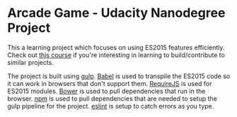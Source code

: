 # Arcade Game - Udacity Nanodegree Project

This a learning project which focuses on using ES2015 features efficiently. Check out [this course][1] if you're interesting in learning to build/contribute to similar projects.

The project is built using [gulp][2]. [Babel][3] is used to transpile the ES2015 code so it can work in browsers that don't support them. [RequireJS][4] is used for ES2015 modules. [Bower][5] is used to pull dependencies that run in the browser. [npm][6] is used to pull dependencies that are needed to setup the gulp pipeline for the project. [eslint][7] is setup to catch errors as you type.

[1]: https://in.udacity.com/course/front-end-web-developer-nanodegree--nd001
[2]: https://gulpjs.com/
[3]: http://babeljs.io/
[4]: https://requirejs.org/
[5]: https://bower.io/
[6]: https://www.npmjs.com/
[7]: https://eslint.org/